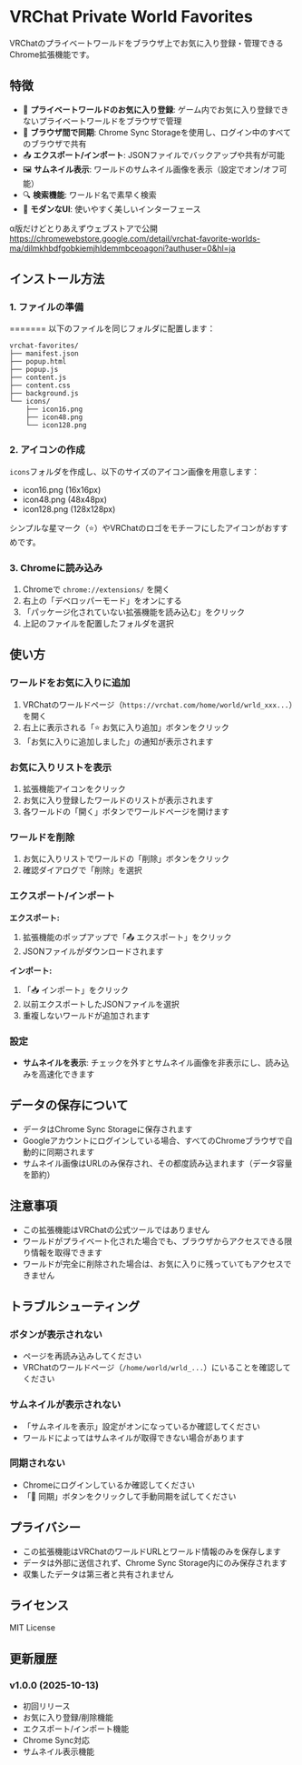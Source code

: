 # VRChat Private World Favorites

VRChatのプライベートワールドをブラウザ上でお気に入り登録・管理できるChrome拡張機能です。

## 特徴

- 🌟 **プライベートワールドのお気に入り登録**: ゲーム内でお気に入り登録できないプライベートワールドをブラウザで管理
- 🔄 **ブラウザ間で同期**: Chrome Sync Storageを使用し、ログイン中のすべてのブラウザで共有
- 📤 **エクスポート/インポート**: JSONファイルでバックアップや共有が可能
- 🖼️ **サムネイル表示**: ワールドのサムネイル画像を表示（設定でオン/オフ可能）
- 🔍 **検索機能**: ワールド名で素早く検索
- 🎨 **モダンなUI**: 使いやすく美しいインターフェース


α版だけどとりあえずウェブストアで公開  
https://chromewebstore.google.com/detail/vrchat-favorite-worlds-ma/dilmkhbdfgobkiemjhldemmbceoagoni?authuser=0&hl=ja



## インストール方法

### 1. ファイルの準備
=======
以下のファイルを同じフォルダに配置します：

```
vrchat-favorites/
├── manifest.json
├── popup.html
├── popup.js
├── content.js
├── content.css
├── background.js
└── icons/
    ├── icon16.png
    ├── icon48.png
    └── icon128.png
```

### 2. アイコンの作成

`icons`フォルダを作成し、以下のサイズのアイコン画像を用意します：
- icon16.png (16x16px)
- icon48.png (48x48px)
- icon128.png (128x128px)

シンプルな星マーク（⭐）やVRChatのロゴをモチーフにしたアイコンがおすすめです。

### 3. Chromeに読み込み

1. Chromeで `chrome://extensions/` を開く
2. 右上の「デベロッパーモード」をオンにする
3. 「パッケージ化されていない拡張機能を読み込む」をクリック
4. 上記のファイルを配置したフォルダを選択

## 使い方

### ワールドをお気に入りに追加

1. VRChatのワールドページ（`https://vrchat.com/home/world/wrld_xxx...`）を開く
2. 右上に表示される「⭐ お気に入り追加」ボタンをクリック
3. 「お気に入りに追加しました」の通知が表示されます

### お気に入りリストを表示

1. 拡張機能アイコンをクリック
2. お気に入り登録したワールドのリストが表示されます
3. 各ワールドの「開く」ボタンでワールドページを開けます

### ワールドを削除

1. お気に入りリストでワールドの「削除」ボタンをクリック
2. 確認ダイアログで「削除」を選択

### エクスポート/インポート

**エクスポート:**
1. 拡張機能のポップアップで「📤 エクスポート」をクリック
2. JSONファイルがダウンロードされます

**インポート:**
1. 「📥 インポート」をクリック
2. 以前エクスポートしたJSONファイルを選択
3. 重複しないワールドが追加されます

### 設定

- **サムネイルを表示**: チェックを外すとサムネイル画像を非表示にし、読み込みを高速化できます

## データの保存について

- データはChrome Sync Storageに保存されます
- Googleアカウントにログインしている場合、すべてのChromeブラウザで自動的に同期されます
- サムネイル画像はURLのみ保存され、その都度読み込まれます（データ容量を節約）

## 注意事項

- この拡張機能はVRChatの公式ツールではありません
- ワールドがプライベート化された場合でも、ブラウザからアクセスできる限り情報を取得できます
- ワールドが完全に削除された場合は、お気に入りに残っていてもアクセスできません

## トラブルシューティング

### ボタンが表示されない

- ページを再読み込みしてください
- VRChatのワールドページ（`/home/world/wrld_...`）にいることを確認してください

### サムネイルが表示されない

- 「サムネイルを表示」設定がオンになっているか確認してください
- ワールドによってはサムネイルが取得できない場合があります

### 同期されない

- Chromeにログインしているか確認してください
- 「🔄 同期」ボタンをクリックして手動同期を試してください

## プライバシー

- この拡張機能はVRChatのワールドURLとワールド情報のみを保存します
- データは外部に送信されず、Chrome Sync Storage内にのみ保存されます
- 収集したデータは第三者と共有されません

## ライセンス

MIT License

## 更新履歴

### v1.0.0 (2025-10-13)
- 初回リリース
- お気に入り登録/削除機能
- エクスポート/インポート機能
- Chrome Sync対応
- サムネイル表示機能